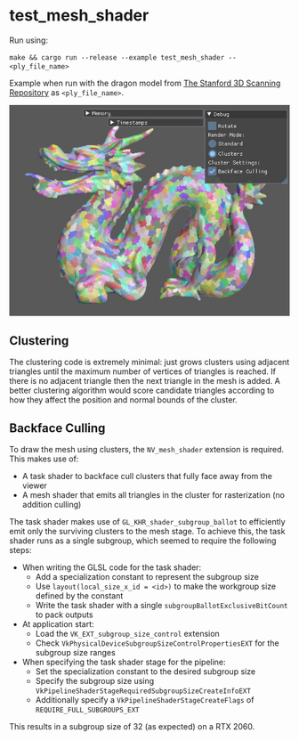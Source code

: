 # test_mesh_shader

Run using:

```
make && cargo run --release --example test_mesh_shader -- <ply_file_name>
```

Example when run with the dragon model from [The Stanford 3D Scanning Repository](http://graphics.stanford.edu/data/3Dscanrep/) as `<ply_file_name>`.

![test_mesh_shader image](../../../images/test_mesh_shader.jpg)

## Clustering

The clustering code is extremely minimal: just grows clusters using adjacent triangles until the maximum number of vertices of triangles is reached.  If there is no adjacent triangle then the next triangle in the mesh is added.  A better clustering algorithm would score candidate triangles according to how they affect the position and normal bounds of the cluster.

## Backface Culling

To draw the mesh using clusters, the `NV_mesh_shader` extension is required.  This makes use of:
- A task shader to backface cull clusters that fully face away from the viewer
- A mesh shader that emits all triangles in the cluster for rasterization (no addition culling)

The task shader makes use of `GL_KHR_shader_subgroup_ballot` to efficiently emit only the surviving clusters to the mesh stage. To achieve this, the task shader runs as a single subgroup, which seemed to require the following steps:

- When writing the GLSL code for the task shader:
  - Add a specialization constant to represent the subgroup size
  - Use `layout(local_size_x_id = <id>)` to make the workgroup size defined by the constant
  - Write the task shader with a single `subgroupBallotExclusiveBitCount` to pack outputs
- At application start:
  - Load the `VK_EXT_subgroup_size_control` extension
  - Check `VkPhysicalDeviceSubgroupSizeControlPropertiesEXT` for the subgroup size ranges
- When specifying the task shader stage for the pipeline:
  - Set the specialization constant to the desired subgroup size
  - Specify the subgroup size using `VkPipelineShaderStageRequiredSubgroupSizeCreateInfoEXT`
  - Additionally specify a `VkPipelineShaderStageCreateFlags` of `REQUIRE_FULL_SUBGROUPS_EXT`

This results in a subgroup size of 32 (as expected) on a RTX 2060.

